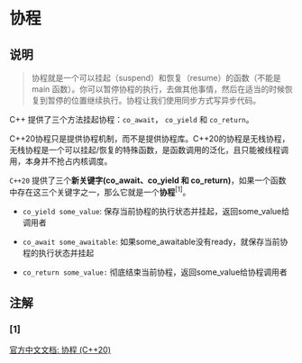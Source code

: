 # 协程
## 说明
> 协程就是一个可以挂起（suspend）和恢复（resume）的函数（不能是 main 函数）。你可以暂停协程的执行，去做其他事情，然后在适当的时候恢复到暂停的位置继续执行。协程让我们使用同步方式写异步代码。

C++ 提供了三个方法挂起协程：`co_await`， `co_yield` 和 `co_return`。

C++20协程只是提供协程机制，而不是提供协程库。C++20的协程是无栈协程，无栈协程是一个可以挂起/恢复的特殊函数，是函数调用的泛化，且只能被线程调用，本身并不抢占内核调度。

`C++20` 提供了三个**新关键字(co_await、co_yield 和 co_return)**，如果一个函数中存在这三个关键字之一，那么它就是一个**协程**<sup>[1]</sup>。

- `co_yield some_value`: 保存当前协程的执行状态并挂起，返回some_value给调用者

- `co_await some_awaitable`: 如果some_awaitable没有ready，就保存当前协程的执行状态并挂起

- `co_return some_value:` 彻底结束当前协程，返回some_value给协程调用者

## 注解
### [1]

[官方中文文档: 协程 (C++20)](https://zh.cppreference.com/w/cpp/language/coroutines)